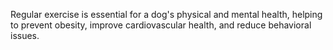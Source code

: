 Regular exercise is essential for a dog's physical and mental health, helping to prevent obesity, improve cardiovascular health, and reduce behavioral issues.
